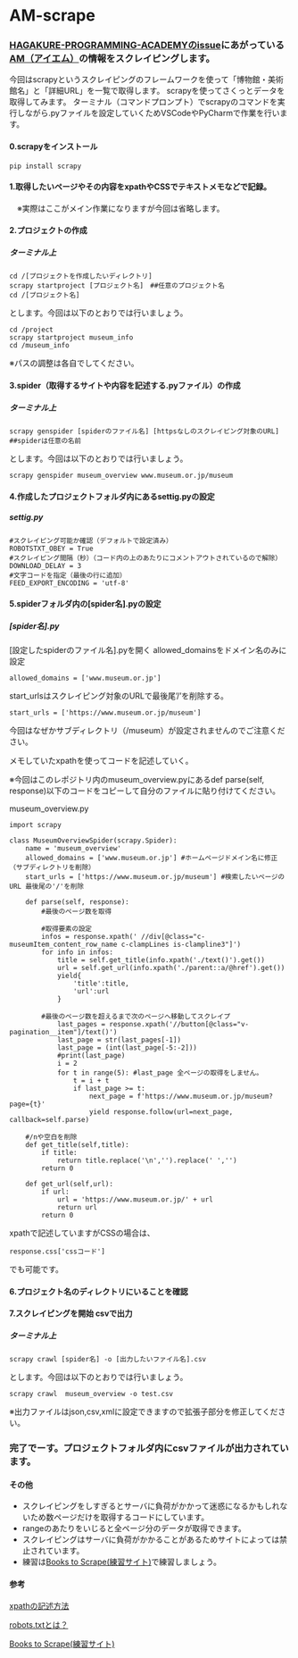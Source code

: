 # AM-scrape

### [HAGAKURE-PROGRAMMING-ACADEMYのissue](https://github.com/HAGAKURE-PROGRAMMING-ACADEMY/KEIJIBAN/issues/20)にあがっている[AM（アイエム）](https://github.com/HAGAKURE-PROGRAMMING-ACADEMY/KEIJIBAN/issues/20)の情報をスクレイピングします。

今回はscrapyというスクレイピングのフレームワークを使って「博物館・美術館名」と「詳細URL」を一覧で取得します。
scrapyを使ってさくっとデータを取得してみます。
ターミナル（コマンドプロンプト）でscrapyのコマンドを実行しながら.pyファイルを設定していくためVSCodeやPyCharmで作業を行います。

#### 0.scrapyをインストール
```
pip install scrapy
```

#### 1.取得したいページやその内容をxpathやCSSでテキストメモなどで記録。
　※実際はここがメイン作業になりますが今回は省略します。

#### 2.プロジェクトの作成
##### ターミナル上
```
cd /[プロジェクトを作成したいディレクトリ]　
scrapy startproject [プロジェクト名]　##任意のプロジェクト名
cd /[プロジェクト名]
```
とします。今回は以下のとおりでは行いましょう。
```
cd /project
scrapy startproject museum_info
cd /museum_info
```
※パスの調整は各自でしてください。
#### 3.spider（取得するサイトや内容を記述する.pyファイル）の作成
##### ターミナル上
```
scrapy genspider [spiderのファイル名] [httpsなしのスクレイピング対象のURL]　##spiderは任意の名前
```
とします。今回は以下のとおりでは行いましょう。
```
scrapy genspider museum_overview www.museum.or.jp/museum
```
#### 4.作成したプロジェクトフォルダ内にあるsettig.pyの設定
##### settig.py
```
#スクレイピング可能か確認（デフォルトで設定済み）
ROBOTSTXT_OBEY = True
#スクレイピング間隔（秒）（コード内の上のあたりにコメントアウトされているので解除）
DOWNLOAD_DELAY = 3
#文字コードを指定（最後の行に追加）
FEED_EXPORT_ENCODING = 'utf-8'
```

#### 5.spiderフォルダ内の[spider名].pyの設定
##### [spider名].py
[設定したspiderのファイル名].pyを開く
allowed_domainsをドメイン名のみに設定
```
allowed_domains = ['www.museum.or.jp']
```
start_urlsはスクレイピング対象のURLで最後尾’/’を削除する。
```
start_urls = ['https://www.museum.or.jp/museum']
```
今回はなぜかサブディレクトリ（/museum）が設定されませんのでご注意ください。

メモしていたxpathを使ってコードを記述していく。
 
※今回はこのレポジトリ内のmuseum_overview.pyにあるdef parse(self, response)以下のコードをコピーして自分のファイルに貼り付けてください。

museum_overview.py
```
import scrapy

class MuseumOverviewSpider(scrapy.Spider):
    name = 'museum_overview'
    allowed_domains = ['www.museum.or.jp'] #ホームページドメイン名に修正（サブディレクトリを削除）
    start_urls = ['https://www.museum.or.jp/museum'] #検索したいページのURL 最後尾の'/'を削除
    
    def parse(self, response):
        #最後のページ数を取得
        
        #取得要素の設定
        infos = response.xpath(' //div[@class="c-museumItem_content_row_name c-clampLines is-clampline3"]')
        for info in infos:
            title = self.get_title(info.xpath('./text()').get())
            url = self.get_url(info.xpath('./parent::a/@href').get())
            yield{
                'title':title,
                'url':url
            }

        #最後のページ数を超えるまで次のページへ移動してスクレイプ
            last_pages = response.xpath('//button[@class="v-pagination__item"]/text()')
            last_page = str(last_pages[-1])
            last_page = (int(last_page[-5:-2]))
            #print(last_page)
            i = 2
            for t in range(5): #last_page 全ページの取得をしません。
                t = i + t
                if last_page >= t:       
                    next_page = f'https://www.museum.or.jp/museum?page={t}'
                    yield response.follow(url=next_page, callback=self.parse)
        
    #/nや空白を削除      
    def get_title(self,title):
        if title:
            return title.replace('\n','').replace(' ','')
        return 0
    
    def get_url(self,url):
        if url:
            url = 'https://www.museum.or.jp/' + url
            return url
        return 0    
```

xpathで記述していますがCSSの場合は、
```
response.css['cssコード']
```
でも可能です。


#### 6.プロジェクト名のディレクトリにいることを確認


#### 7.スクレイピングを開始 csvで出力
##### ターミナル上
```
scrapy crawl [spider名] -o [出力したいファイル名].csv
```
とします。今回は以下のとおりでは行いましょう。
```
scrapy crawl  museum_overview -o test.csv
```
※出力ファイルはjson,csv,xmlに設定できますので拡張子部分を修正してください。

### 完了でーす。プロジェクトフォルダ内にcsvファイルが出力されています。

#### その他
- スクレイピングをしすぎるとサーバに負荷がかかって迷惑になるかもしれないため数ページだけを取得するコードにしています。
- rangeのあたりをいじると全ページ分のデータが取得できます。
- スクレイピングはサーバに負荷がかかることがあるためサイトによっては禁止されています。
- 練習は[Books to Scrape(練習サイト)](https://books.toscrape.com/index.html)で練習しましょう。

#### 参考
[xpathの記述方法](https://ai-inter1.com/xpath/)

[robots.txtとは？](https://wacul-ai.com/blog/seo/internal-seo/seo-robots-txt/)

[Books to Scrape(練習サイト)](https://books.toscrape.com/index.html)
